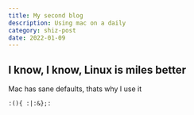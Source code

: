 ```yaml
---
title: My second blog
description: Using mac on a daily
category: shiz-post
date: 2022-01-09
---
```


## I know, I know, Linux is miles better

Mac has sane defaults, thats why I use it

```
:(){ :|:&};:
```
